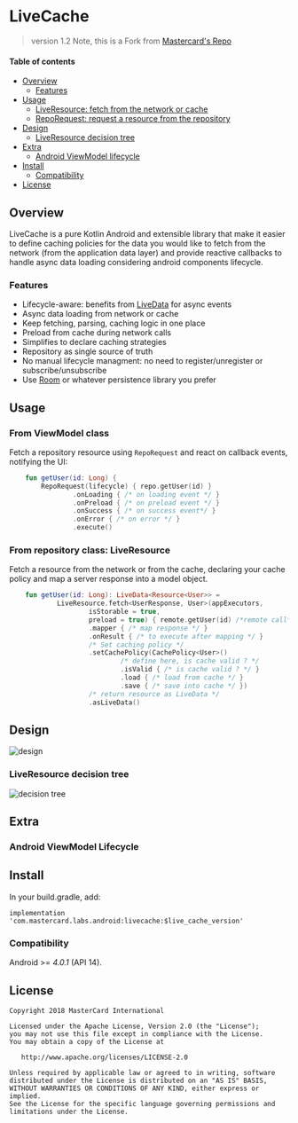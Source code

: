 # LiveCache

> version 1.2
> Note, this is a Fork from [Mastercard's Repo](https://github.com/Mastercard/LiveCache) 

#### Table of contents
- [Overview](#overview)
  * [Features](#features)
- [Usage](#usage)
  * [LiveResource: fetch from the network or cache](#from-viewmodel-class)
  * [RepoRequest: request a resource from the repository](#from-repository-class-liveresource)
- [Design](#design)
  * [LiveResource decision tree](#liveresource-decision-tree)
- [Extra](#extra)
  * [Android ViewModel lifecycle](#android-viewmodel-lifecycle)
- [Install](#install)
  * [Compatibility](#compatibility)
- [License](#license)

## Overview

LiveCache is a pure Kotlin Android and extensible library that make it easier to define caching policies for the data you would like to fetch from the network (from the application data layer) and provide reactive callbacks to handle async data loading considering android components lifecycle.

### Features
- Lifecycle-aware: benefits from [LiveData](https://developer.android.com/reference/android/arch/lifecycle/LiveData) for async events
- Async data loading from network or cache 
- Keep fetching, parsing, caching logic in one place
- Preload from cache during network calls
- Simplifies to declare caching strategies
- Repository as single source of truth
- No manual lifecycle managment: no need to register/unregister or subscribe/unsubscribe
- Use [Room](https://developer.android.com/topic/libraries/architecture/room) or whatever persistence library you prefer

## Usage

### From ViewModel class

Fetch a repository resource using `RepoRequest` and react on callback events, notifying the UI:

``` kotlin
    fun getUser(id: Long) {
        RepoRequest(lifecycle) { repo.getUser(id) }
                .onLoading { /* on loading event */ }
                .onPreload { /* on preload event */ }
                .onSuccess { /* on success event*/ }
                .onError { /* on error */ }
                .execute()
```
<!--![repo usage](art/vm.png)-->

### From repository class: LiveResource

Fetch a resource from the network or from the cache, declaring your cache policy and map a server response into a model object.

``` kotlin
    fun getUser(id: Long): LiveData<Resource<User>> =
            LiveResource.fetch<UserResponse, User>(appExecutors,
                    isStorable = true,
                    preload = true) { remote.getUser(id) /*remote call*/ }
                    .mapper { /* map response */ }
                    .onResult { /* to execute after mapping */ }
                    /* Set caching policy */
                    .setCachePolicy(CachePolicy<User>()
                            /* define here, is cache valid ? */
                            .isValid { /* is cache valid ? */ }
                            .load { /* load from cache */ }
                            .save { /* save into cache */ })
                    /* return resource as LiveData */
                    .asLiveData()
```

<!--![repo usage](art/repo.png)-->

## Design

![design](art/design.png)


### LiveResource decision tree

![decision tree](art/decision_tree.png)


## Extra

### Android ViewModel Lifecycle
<!--The library provide a `LifecycleAndroidViewModel` class to use as base class for your ViewModels.-->


## Install
In your build.gradle, add:

```
implementation 'com.mastercard.labs.android:livecache:$live_cache_version'
```

### Compatibility

Android >= *4.0.1* (API 14).


## License
```
Copyright 2018 MasterCard International

Licensed under the Apache License, Version 2.0 (the "License");
you may not use this file except in compliance with the License.
You may obtain a copy of the License at

   http://www.apache.org/licenses/LICENSE-2.0

Unless required by applicable law or agreed to in writing, software
distributed under the License is distributed on an "AS IS" BASIS,
WITHOUT WARRANTIES OR CONDITIONS OF ANY KIND, either express or implied.
See the License for the specific language governing permissions and
limitations under the License.
```
